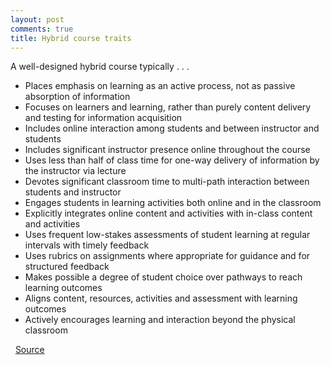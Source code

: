 ```yaml
---
layout: post
comments: true
title: Hybrid course traits
---
```


A well-designed hybrid course typically . . .

- Places emphasis on learning as an active process, not as passive absorption of information
- Focuses on learners and learning, rather than purely content delivery and testing for information acquisition
- Includes online interaction among students and between instructor and students
- Includes significant instructor presence online throughout the course
- Uses less than half of class time for one-way delivery of information by the instructor via lecture
- Devotes significant classroom time to multi-path interaction between students and instructor
- Engages students in learning activities both online and in the classroom
- Explicitly integrates online content and activities with in-class content and activities
- Uses frequent low-stakes assessments of student learning at regular intervals with timely feedback
- Uses rubrics on assignments where appropriate for guidance and for structured feedback
- Makes possible a degree of student choice over pathways to reach learning outcomes
- Aligns content, resources, activities and assessment with learning outcomes
- Actively encourages learning and interaction beyond the physical classroom

 
[Source](http://oregonstate.edu/ctl/sites/default/files/traits-well-designed-hybrid-course.pdf)
